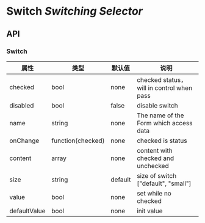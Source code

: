 # Switch *Switching Selector*

<example />

## API

### Switch

| 属性 | 类型 | 默认值 | 说明 |
| --- | --- | --- | --- |
| checked | bool | none | checked status，will in control when pass |
| disabled | bool | false | disable switch |
| name | string | none | The name of the Form which access data |
| onChange | function(checked) | none | checked is status |
| content | array | none | content with checked and unchecked |
| size | string | default | size of switch \["default", "small"\] |
| value | bool | none | set while no checked |
| defaultValue | bool | none | init value |
